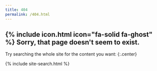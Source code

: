 ```yaml
---
title: 404
permalink: /404.html
---
```


## {% include icon.html icon="fa-solid fa-ghost" %} Sorry, that page doesn't seem to exist. 

Try searching the whole site for the content you want:
{:.center}

{% include site-search.html %}
